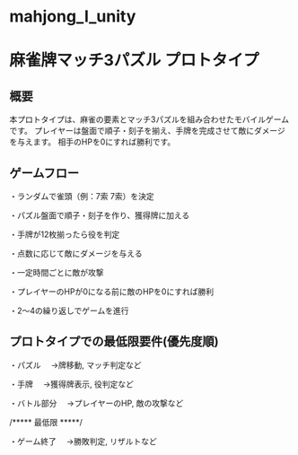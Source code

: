 ﻿# mahjong_I_unity

# 麻雀牌マッチ3パズル プロトタイプ

## 概要

本プロトタイプは、麻雀の要素とマッチ3パズルを組み合わせたモバイルゲームです。
プレイヤーは盤面で順子・刻子を揃え、手牌を完成させて敵にダメージを与えます。
相手のHPを0にすれば勝利です。


## ゲームフロー

・ランダムで雀頭（例：7索 7索）を決定

・パズル盤面で順子・刻子を作り、獲得牌に加える

・手牌が12枚揃ったら役を判定

・点数に応じて敵にダメージを与える

・一定時間ごとに敵が攻撃

・プレイヤーのHPが0になる前に敵のHPを0にすれば勝利

・2〜4の繰り返しでゲームを進行


## プロトタイプでの最低限要件(優先度順)

・パズル
　→牌移動, マッチ判定など

・手牌
　→獲得牌表示, 役判定など

・バトル部分
　→プレイヤーのHP, 敵の攻撃など

/***** 最低限 *****/

・ゲーム終了
　→勝敗判定, リザルトなど